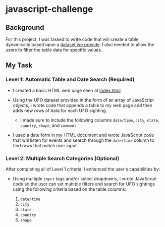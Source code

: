 # javascript-challenge

## Background

For this project, I was tasked to write code that will create a table dynamically based upon a [dataset we provide](StarterCode/static/js/data.js). I also needed to allow the users to filter the table data for specific values. 

## My Task

### Level 1: Automatic Table and Date Search (Required)

* I created a basic HTML web page seen at [Index.html](UFO-level-1/index.html)

* Using the UFO dataset provided in the form of an array of JavaScript objects, I wrote code that appends a table to my web page and then adds new rows of data for each UFO sighting.

  * I made sure to include the following columns `date/time`, `city`, `state`, `country`, `shape`, and `comment`.

* I used a date form in my HTML document and wrote JavaScript code that will listen for events and search through the `date/time` column to find rows that match user input.

### Level 2: Multiple Search Categories (Optional)

After completing all of Level 1 criteria, I enhanced the user's capabilities by:

* Using multiple `input` tags and/or select dropdowns, I wrote JavaScript code so the user can  set multiple filters and search for UFO sightings using the following criteria based on the table columns:

  1. `date/time`
  2. `city`
  3. `state`
  4. `country`
  5. `shape`


